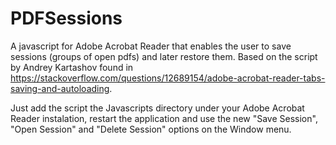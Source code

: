 # PDFSessions
A javascript for Adobe Acrobat Reader that enables the user to save sessions (groups of open pdfs) and later restore them. Based on the script by Andrey Kartashov found in https://stackoverflow.com/questions/12689154/adobe-acrobat-reader-tabs-saving-and-autoloading.

Just add the script the Javascripts directory under your Adobe Acrobat Reader instalation, restart the application and use the new "Save Session", "Open Session" and "Delete Session" options on the Window menu.

